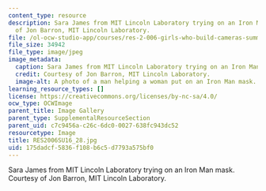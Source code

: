 ```yaml
---
content_type: resource
description: Sara James from MIT Lincoln Laboratory trying on an Iron Man mask. Courtesy
  of Jon Barron, MIT Lincoln Laboratory.
file: /ol-ocw-studio-app/courses/res-2-006-girls-who-build-cameras-summer-2016/175dadcf5836f108b6c5d7793a575bf0_RES2006SU16_28.jpg
file_size: 34942
file_type: image/jpeg
image_metadata:
  caption: Sara James from MIT Lincoln Laboratory trying on an Iron Man mask.
  credit: Courtesy of Jon Barron, MIT Lincoln Laboratory.
  image-alt: A photo of a man helping a woman put on an Iron Man mask.
learning_resource_types: []
license: https://creativecommons.org/licenses/by-nc-sa/4.0/
ocw_type: OCWImage
parent_title: Image Gallery
parent_type: SupplementalResourceSection
parent_uid: c7c9456a-c26c-6dc0-0027-638fc943dc52
resourcetype: Image
title: RES2006SU16_28.jpg
uid: 175dadcf-5836-f108-b6c5-d7793a575bf0
---
```

Sara James from MIT Lincoln Laboratory trying on an Iron Man mask. Courtesy of Jon Barron, MIT Lincoln Laboratory.